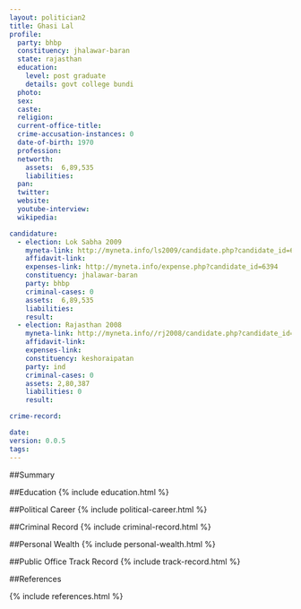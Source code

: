 ```yaml
---
layout: politician2
title: Ghasi Lal
profile: 
  party: bhbp
  constituency: jhalawar-baran
  state: rajasthan
  education: 
    level: post graduate
    details: govt college bundi
  photo: 
  sex: 
  caste: 
  religion: 
  current-office-title: 
  crime-accusation-instances: 0
  date-of-birth: 1970
  profession: 
  networth: 
    assets:  6,89,535
    liabilities: 
  pan: 
  twitter: 
  website: 
  youtube-interview: 
  wikipedia: 

candidature: 
  - election: Lok Sabha 2009
    myneta-link: http://myneta.info/ls2009/candidate.php?candidate_id=6394
    affidavit-link: 
    expenses-link: http://myneta.info/expense.php?candidate_id=6394
    constituency: jhalawar-baran 
    party: bhbp
    criminal-cases: 0
    assets:  6,89,535
    liabilities: 
    result:  
  - election: Rajasthan 2008
    myneta-link: http://myneta.info//rj2008/candidate.php?candidate_id=454
    affidavit-link: 
    expenses-link: 
    constituency: keshoraipatan 
    party: ind
    criminal-cases: 0
    assets: 2,80,387
    liabilities: 0
    result:  

crime-record: 

date: 
version: 0.0.5
tags: 
---
```

##Summary


##Education
{% include education.html %}


##Political Career
{% include political-career.html %}


##Criminal Record
{% include criminal-record.html %}


##Personal Wealth
{% include personal-wealth.html %}


##Public Office Track Record
{% include track-record.html %}


##References


{% include references.html %}